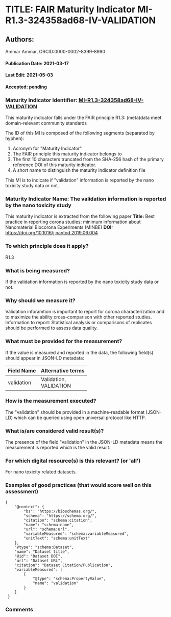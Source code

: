 # TITLE: FAIR Maturity Indicator MI-R1.3-324358ad68-IV-VALIDATION

## Authors: 
Ammar Ammar, ORCID:0000-0002-8399-8990

#### Publication Date: 2021-03-17
#### Last Edit: 2021-05-03
#### Accepted: pending

### Maturity Indicator Identifier: [MI-R1.3-324358ad68-IV-VALIDATION](https://w3id.org/fair/maturity_indicator/terms/Gen2/MI-R1.3-324358ad68-IV-VALIDATION)

This maturity indicator falls under the FAIR principle R1.3:
(meta)data meet domain-relevant community standards

The ID of this MI is composed of the following segments (separated by hyphen):
1. Acronym for "Maturity Indicator"
1. The FAIR principle this maturity indicator belongs to
1. The first 10 characters truncated from the SHA-256 hash of the primary reference DOI of this maturity indicator.
1. A short name to distinguish the maturity indicator definition file

This MI is to indicate if "validation" information is reported by the nano toxicity study data or not.

### Maturity Indicator Name:  The validation information is reported by the nano toxicity study

This maturity indicator is extracted from the following paper 
**Title:** Best practice in reporting corona studies: minimum information about Nanomaterial Biocorona Experiments (MINBE)
**DOI:** https://doi.org/10.1016/j.nantod.2019.06.004

### To which principle does it apply?  
R1.3

### What is being measured?
If the validation information is reported by the nano toxicity study data or not.

### Why should we measure it?
Validation inforamtion is important to report for corona characterization and
to maximize the ability cross-comparison with other reported studies. Information to report:
Statistical analysis or comparisons of replicates should be performed to assess data quality.

### What must be provided for the measurement?
If the value is measured and reported in the data, the following field(s) should appear in JSON-LD metadata: 

| Field Name      | Alternative terms          |
| --------------- | -------------------------- |
| validation      | Validation,<br>VALIDATION  |

### How is the measurement executed?
The "validation" should be provided in a machine-readable format (JSON-LD) which can be queried using open universal protocol like HTTP.

### What is/are considered valid result(s)?
The presence of the field "validation" in the JSON-LD metadata means the measurement is reported which is the valid result.

### For which digital resource(s) is this relevant? (or 'all')
For nano toxicity related datasets.  

### Examples of good practices (that would score well on this assessment)
```{json}
{
 	"@context": {
 		"bs": "https://bioschemas.org/",
 		"schema": "https://schema.org/",
 		"citation": "schema:citation",
 		"name": "schema:name",
 		"url": "schema:url",
 		"variableMeasured": "schema:variableMeasured",
 		"unitText": "schema:unitText"
 	},
 	"@type": "schema:Dataset",
 	"name": "Dataset title",
 	"@id": "Dataset DOI",
 	"url": "Dataset URL",
 	"citation": "Dataset Citation/Publication",
 	"variableMeasured": [
 		{
 			"@type": "schema:PropertyValue",
 			"name": "validation"
 		}
 	]
 }
```

### Comments

